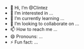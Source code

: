 - 👋 Hi, I’m @Clintez
- 👀 I’m interested in ...
- 🌱 I’m currently learning ...
- 💞️ I’m looking to collaborate on ...
- 📫 How to reach me ...
- 😄 Pronouns: ...
- ⚡ Fun fact: ...

<!---
Clintez/Clintez is a ✨ special ✨ repository because its `README.md` (this file) appears on your GitHub profile.
You can click the Preview link to take a look at your changes.
--->
